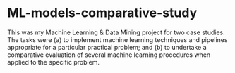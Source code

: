 # ML-models-comparative-study
 
This was my Machine Learning & Data Mining project for two case studies. The tasks were (a) to implement machine learning techniques and pipelines appropriate for a particular practical problem; and (b) to undertake a comparative evaluation of several machine learning procedures when applied to the specific problem.
